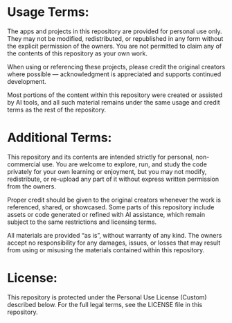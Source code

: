 # Usage Terms:
The apps and projects in this repository are provided for personal use only. They may not be modified, redistributed, or republished in any form without the explicit permission of the owners. You are not permitted to claim any of the contents of this repository as your own work.

When using or referencing these projects, please credit the original creators where possible — acknowledgment is appreciated and supports continued development.

Most portions of the content within this repository were created or assisted by AI tools, and all such material remains under the same usage and credit terms as the rest of the repository.

# Additional Terms:
This repository and its contents are intended strictly for personal, non-commercial use. You are welcome to explore, run, and study the code privately for your own learning or enjoyment, but you may not modify, redistribute, or re-upload any part of it without express written permission from the owners.

Proper credit should be given to the original creators whenever the work is referenced, shared, or showcased. Some parts of this repository include assets or code generated or refined with AI assistance, which remain subject to the same restrictions and licensing terms.

All materials are provided “as is”, without warranty of any kind. The owners accept no responsibility for any damages, issues, or losses that may result from using or misusing the materials contained within this repository.

# License:
This repository is protected under the Personal Use License (Custom) described below.
For the full legal terms, see the LICENSE file in this repository.
